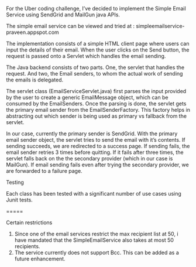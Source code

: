 For the Uber coding challenge, I’ve decided to implement the Simple Email Service using SendGrid and MailGun java APIs.

The simple email service can be viewed and tried at : simpleemailservice-praveen.appspot.com


The implementation consists of a simple HTML client page where users can input the details of their email. When the user clicks on the Send button, the request is passed onto a Servlet which handles the email sending.


The Java backend consists of two parts. One, the servlet that handles the request. And two, the Email senders, to whom the actual work of sending the emails is delegated.

The servlet class (EmailServiceServlet.java) first parses the input provided by the user to create a generic EmailMessage object, which can be consumed by the EmailSenders. Once the parsing is done, the servlet gets the primary email sender from the EmailSenderFactory. This factory helps in abstracting out which sender is being used as primary vs fallback from the servlet. 

In our case, currently the primary sender is SendGrid. With the primary email sender object, the servlet tries to send the email with it’s contents. If sending succeeds, we are redirected to a success page. If sending fails, the email sender retries 3 times before quitting. If it fails after three times, the servlet falls back on the the secondary provider (which in our case is MailGun). If email sending fails even after trying the secondary provider, we are forwarded to a failure page.

Testing

Each class has been tested with a significant number of use cases using Junit tests.


=====

Certain restrictions

1. Since one of the email services restrict the max recipient list at 50, i have mandated that the SimpleEmailService also takes at most 50 recipients.
2. The service currently does not support Bcc. This can be added as a future enhancement.
